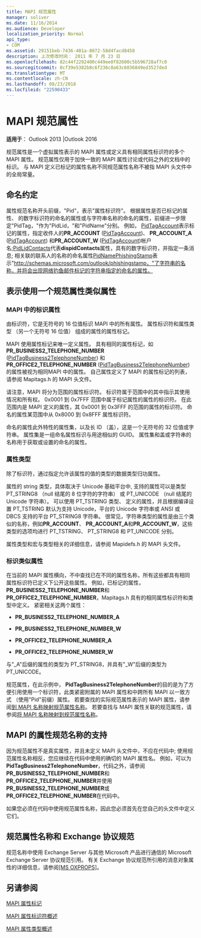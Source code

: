 ```yaml
---
title: MAPI 规范属性
manager: soliver
ms.date: 11/16/2014
ms.audience: Developer
localization_priority: Normal
api_type:
- COM
ms.assetid: 29151beb-7436-401a-8072-58d4facd8458
description: 上次修改时间： 2011 年 7 月 23 日
ms.openlocfilehash: 82c44f2292400c449ee0f82600c5b596728af7c0
ms.sourcegitcommit: 0cf39e5382b8c6f236c8a63c6036849ed3527ded
ms.translationtype: MT
ms.contentlocale: zh-CN
ms.lasthandoff: 08/23/2018
ms.locfileid: "22590433"
---
```

# <a name="mapi-canonical-properties"></a>MAPI 规范属性

  
  
**适用于**： Outlook 2013 |Outlook 2016 
  
规范属性是一个虚拟属性表示的 MAPI 属性或定义具有相同属性标识符的多个 MAPI 属性。 规范属性仅用于加快一致的 MAPI 属性讨论或代码之外的文档中的标识。 与 MAPI 定义已标记的属性名称不同规范属性名称不被指 MAPI 头文件中的全局常量。
  
## <a name="naming-conventions"></a>命名约定

属性规范名称开头前缀，"Pid"，表示"属性标识符"。 根据属性是否已标记的属性、 的数字标识符的命名的属性或与字符串名称的命名的属性，前缀进一步限定"PidTag，"作为"PidLid，"和"PidName"分别。 例如， [PidTagAccount](pidtagaccount-canonical-property.md)表示标记的属性，指定收件人的**PR_ACCOUNT** ([PidTagAccount](pidtagaccount-canonical-property.md))、 **PR_ACCOUNT_A** ([PidTagAccount](pidtagaccount-canonical-property.md)) 和**PR_ACCOUNT_W** ([PidTagAccount](pidtagaccount-canonical-property.md))帐户名;[PidLidContacts](pidlidcontacts-canonical-property.md)代表**dispidContacts**属性，具有的数字标识符，并指定一条消息; 相关联的联系人的名称的命名属性[PidNamePhishingStamp](pidnamephishingstamp-canonical-property.md)表示"http://schemas.microsoft.com/outlook/phishingstamp，"了字符串的名称，并将会出现网络钓鱼邮件标记的字符串指定的命名的属性。 
  
## <a name="representing-similar-properties-using-one-canonical-property"></a>表示使用一个规范属性类似属性

### <a name="identifying-properties-in-mapi"></a>MAPI 中的标识属性

由标识符，它是无符号的 16 位值标识 MAPI 中的所有属性。 属性标识符和属性类型 （另一个无符号 16 位值） 组成的属性的属性标记。 
  
MAPI 使用属性标记来唯一定义属性。 具有相同的属性标记，如**PR_BUSINESS2_TELEPHONE_NUMBER** ([PidTagBusiness2TelephoneNumber](pidtagbusiness2telephonenumber-canonical-property.md)) 和**PR_OFFICE2_TELEPHONE_NUMBER** ([PidTagBusiness2TelephoneNumber](pidtagbusiness2telephonenumber-canonical-property.md)) 的属性被视为相同MAPI 中的属性。 自己属性定义了 MAPI 的属性标记的列表，请参阅 Mapitags.h 的 MAPI 头文件。
  
请注意，MAPI 将分为范围的属性标识符。 标识符属于范围中的其中指示其使用情况和所有权。 0x0001 到 0x7FFF 范围中属于标记属性的属性的标识符。 在此范围内是 MAPI 定义的属性，其 0x0001 到 0x3FFF 的范围的属性的标识符。 命名的属性某范围中从 0x8000 到 0x8FFF 属性标识符。 
  
命名的属性此外特性的属性集，以及长 ID （盖），这是一个无符号的 32 位值或字符串。 属性集是一组命名属性标识与用途相似的 GUID。 属性集和盖或字符串的名称用于获取或设置的命名的属性。
  
### <a name="property-type"></a>属性类型

除了标识符，通过指定允许该属性的值的类型的数据类型归功属性。
  
属性的 string 类型，具体取决于 Unicode 基础平台中, 支持的属性可以是类型 PT_STRING8 （null 结尾的 8 位字符的字符串） 或 PT_UNICODE （null 结尾的 Unicode 字符串）。 可以使用 PT_TSTRING 类型、 定义的属性，并且根据编译设置 PT_TSTRING 默认为支持 Unicode，平台的 Unicode 字符串或 ANSI 或 DBCS 支持的平台 PT_STRING8 字符串。 很常见，字符串类型的属性是由三个类似的名称，例如**PR_ACCOUNT**、 **PR_ACCOUNT_A**和**PR_ACCOUNT_W**，这些类型的选项均进行 PT_TSTRING、 PT_STRING8 和 PT_UNICODE 分别。
  
属性类型和宏与类型相关的详细信息，请参阅 Mapidefs.h 的 MAPI 头文件。
  
### <a name="identifying-similar-properties"></a>标识类似属性

在当前的 MAPI 属性横向，不中查找已在不同的属性名称，所有这些都具有相同属性标识符已定义下公开这些属性。 例如，已标记的属性， **PR_BUSINESS2_TELEPHONE_NUMBER**和**PR_OFFICE2_TELEPHONE_NUMBER**，Mapitags.h 具有的相同属性标识符和类型中定义。 紧密相关这两个属性：
  
- **PR_BUSINESS2_TELEPHONE_NUMBER_A**
    
- **PR_BUSINESS2_TELEPHONE_NUMBER_W**
    
- **PR_OFFICE2_TELEPHONE_NUMBER_A**
    
- **PR_OFFICE2_TELEPHONE_NUMBER_W**
    
与"_A"后缀的属性的类型为 PT_STRING8，并具有"_W"后缀的类型为 PT_UNICODE。
  
规范属性，在此示例中， **PidTagBusiness2TelephoneNumber**的目的是为了方便引用使用一个标识符，此类紧密附属的 MAPI 属性和中跨所有 MAPI 以一致方式 （使用"Pid"前缀）属性。 若要查找的实际规范属性表示的 MAPI 属性，请参阅[到 MAPI 名称映射规范属性名称](mapping-canonical-property-names-to-mapi-names.md)。 若要查找与 MAPI 属性关联的规范属性，请参阅[将 MAPI 名称映射到规范属性名称](mapping-mapi-names-to-canonical-property-names.md)。
  
## <a name="mapi-support-of-canonical-property-names"></a>MAPI 的属性规范名称的支持

因为规范属性不是真实属性，并且未定义 MAPI 头文件中，不应在代码中; 使用规范属性名称相反，您应继续在代码中使用的确切的 MAPI 属性名。 例如，可以为**PidTagBusiness2TelephoneNumber**，代码之外，请参阅**PR_BUSINESS2_TELEPHONE_NUMBER**和**PR_OFFICE2_TELEPHONE_NUMBER**并使用**PR_BUSINESS2_TELEPHONE_NUMBER**或**PR_OFFICE2_TELEPHONE_NUMBER**在代码中。 
  
如果您必须在代码中使用规范属性名称，因此您必须首先在您自己的头文件中定义它们。
  
## <a name="canonical-property-names-and-exchange-protocol-specifications"></a>规范属性名称和 Exchange 协议规范

规范名称中使用 Exchange Server 与其他 Microsoft 产品进行通信的 Microsoft Exchange Server 协议规范引用。 有关 Exchange 协议规范所引用的消息对象属性的详细信息，请参阅[[MS OXPROPS]](http://msdn.microsoft.com/library/f6ab1613-aefe-447d-a49c-18217230b148%28Office.15%29.aspx)。
  
## <a name="see-also"></a>另请参阅



[MAPI 属性标记](mapi-property-tags.md)
  
[MAPI 属性标识符概述](mapi-property-identifier-overview.md)
  
[MAPI 属性类型概述](mapi-property-type-overview.md)

